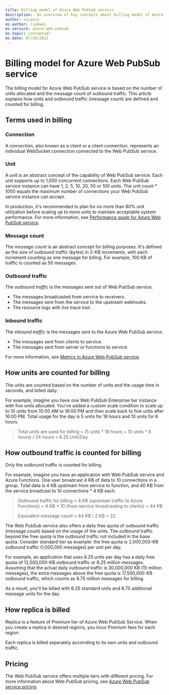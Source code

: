 ```yaml
---
title: Billing model of Azure Web PubSub service
description:  An overview of key concepts about billing model of Azure Web PubSub service.
author: vicancy
ms.author: lianwei
ms.service: azure-web-pubsub
ms.topic: conceptual
ms.date: 07/29/2022
---
```


# Billing model for Azure Web PubSub service

The billing model for Azure Web PubSub service is based on the number of units allocated and the message count of outbound traffic. This article explains how units and outbound traffic (message count) are defined and counted for billing.

## Terms used in billing

### Connection

A *connection*, also known as a client or a client connection, represents an individual WebSocket connection connected to the Web PubSub service. 

### Unit

A *unit* is an abstract concept of the capability of Web PubSub service. Each unit supports up to 1,000 concurrent connections. Each Web PubSub service instance can have 1, 2, 5, 10, 20, 50 or 100 units. The unit count * 1000 equals the maximum number of connections your Web PubSub service instance can accept. 

In production, it's recommended to plan for no more than 80% unit utilization before scaling up to more units to maintain acceptable system performance. For more information, see [Performance guide for Azure Web PubSub service](concept-performance.md).

### Message count

The *message count* is an abstract concept for billing purposes. It's defined as the size of outbound traffic (bytes) in 2-KB increments, with each increment counting as one message for billing. For example, 100 KB of traffic is counted as 50 messages. 

### Outbound traffic

The *outbound traffic* is the messages sent out of Web PubSub service. 

- The messages broadcasted from service to receivers.
- The messages sent from the service to the upstream webhooks.
- The resource logs with live trace tool. 

### Inbound traffic

The *inbound traffic* is the messages sent to the Azure Web PubSub service. 

- The messages sent from clients to service.
- The messages sent from server or functions to service.

For more information, see [Metrics in Azure Web PubSub service](concept-metrics.md).

##  How units are counted for billing

The units are counted based on the number of units and the usage time in seconds, and billed daily. 

For example, imagine you have one Web PubSub Enterprise tier instance with five units allocated. You've added a custom scale condition to scale up to 10 units from 10:00 AM to 16:00 PM and then scale back to five units after 16:00 PM. Total usage for the day is 5 units for 18 hours and 10 units for 6 hours.

> Total units are used for billing = (5 units * 18 hours + 10 units * 6 hours) / 24 hours = 6.25 Unit/Day

## How outbound traffic is counted for billing

Only the outbound traffic is counted for billing.

For example, imagine you have an application with Web PubSub service and Azure Functions. One user broadcast 4 KB of data to 10 connections in a group. Total data is 4 KB upstream from service to function, and 40 KB from the service broadcast to 10 connections * 4 KB each.

> Outbound traffic for billing = 4 KB (upstream traffic to Azure Functions) + 4 KB * 10 (from service broadcasting to clients) = 44 KB

> Equivalent message count = 44 KB / 2 KB = 22

The  Web PubSub service also offers a daily free quota of outbound traffic (message count) based on the usage of the units. The outbound traffic beyond the free quota is the outbound traffic not included in the base quota. Consider standard tier as example: the free quota is 2,000,000-KB outbound traffic (1,000,000 messages) per unit per day.

For example, an application that uses 6.25 units per day has a daily free quota of 12,500,000-KB outbound traffic or 6.25 million messages. Assuming that the actual daily outbound traffic is 30,000,000 KB (15 million messages), the extra messages above the free quota is 17,500,000-KB outbound traffic, which counts as 8.75 million messages for billing. 

As a result, you'll be billed with 6.25 standard units and 8.75 additional message units for the day. 

## How replica is billed

Replica is a feature of Premium tier of Azure Web PubSub Service. When you create a replica in desired regions, you incur Premium fees for each region.

Each replica is billed separately accorrding to its own units and outbound traffic. 

## Pricing 

The Web PubSub service offers multiple tiers with different pricing. For more information about Web PubSub pricing, see [Azure Web PubSub service pricing](https://azure.microsoft.com/pricing/details/web-pubsub).